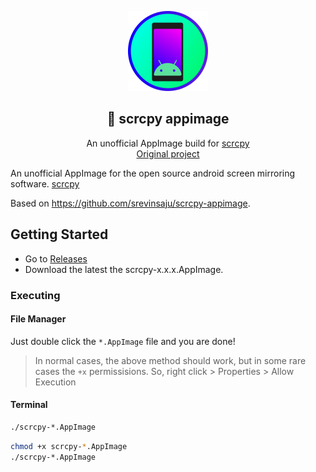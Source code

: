 <p align="center">
    <img src="scrcpy.png" alt="an unofficial scrcpy logo" width=128 height=128>

<h2 align="center">📱 scrcpy appimage</h2>

  <p align="center">
    An unofficial AppImage build for <a href="https://github.com/Genymobile/scrcpy">scrcpy</a>
    <br>
    <a href="https://github.com/Genymobile/scrcpy">Original project</a>
  </p>
</p>

An unofficial AppImage for the open source android screen mirroring software.
[scrcpy](https://github.com/Genymobile/scrcpy)

Based on https://github.com/srevinsaju/scrcpy-appimage. 

## Getting Started
* Go to [Releases](https://github.com/ardevd/scrcpy-appimage/releases)
* Download the latest the scrcpy-x.x.x.AppImage. 

### Executing
#### File Manager
Just double click the `*.AppImage` file and you are done!

> In normal cases, the above method should work, but in some rare cases
the `+x` permissisions. So, right click > Properties > Allow Execution

#### Terminal 
```bash
./scrcpy-*.AppImage
```
```bash
chmod +x scrcpy-*.AppImage
./scrcpy-*.AppImage
```

